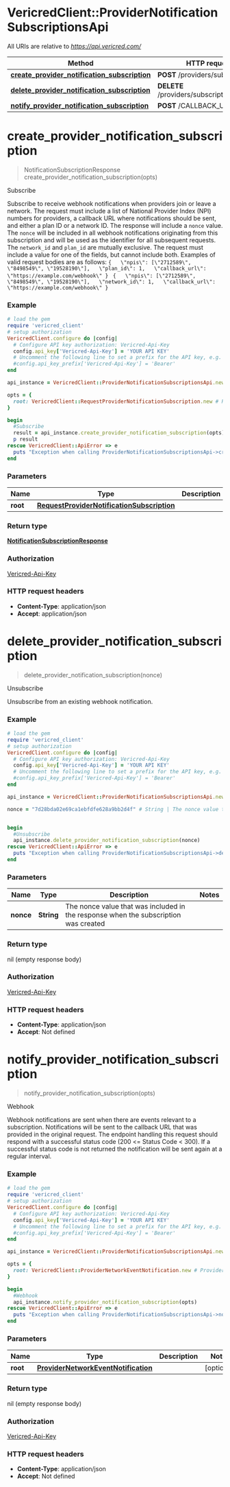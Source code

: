 # VericredClient::ProviderNotificationSubscriptionsApi

All URIs are relative to *https://api.vericred.com/*

Method | HTTP request | Description
------------- | ------------- | -------------
[**create_provider_notification_subscription**](ProviderNotificationSubscriptionsApi.md#create_provider_notification_subscription) | **POST** /providers/subscription | Subscribe
[**delete_provider_notification_subscription**](ProviderNotificationSubscriptionsApi.md#delete_provider_notification_subscription) | **DELETE** /providers/subscription/{nonce} | Unsubscribe
[**notify_provider_notification_subscription**](ProviderNotificationSubscriptionsApi.md#notify_provider_notification_subscription) | **POST** /CALLBACK_URL | Webhook


# **create_provider_notification_subscription**
> NotificationSubscriptionResponse create_provider_notification_subscription(opts)

Subscribe

Subscribe to receive webhook notifications when providers join or leave a network.  The request must include a list of National Provider Index (NPI) numbers for providers, a callback URL where notifications should be sent, and either a plan ID or a network ID. The response will include a `nonce` value. The `nonce` will be included in all webhook notifications originating from this subscription and will be used as the identifier for all subsequent requests.  The `network_id` and `plan_id` are mutually exclusive. The request must include a value for one of the fields, but cannot include both.  Examples of valid request bodies are as follows:  ``` {   \"npis\": [\"2712589\", \"8498549\", \"19528190\"],   \"plan_id\": 1,   \"callback_url\": \"https://example.com/webhook\" }  ```  ``` {   \"npis\": [\"2712589\", \"8498549\", \"19528190\"],   \"network_id\": 1,   \"callback_url\": \"https://example.com/webhook\" }  ```

### Example
```ruby
# load the gem
require 'vericred_client'
# setup authorization
VericredClient.configure do |config|
  # Configure API key authorization: Vericred-Api-Key
  config.api_key['Vericred-Api-Key'] = 'YOUR API KEY'
  # Uncomment the following line to set a prefix for the API key, e.g. 'Bearer' (defaults to nil)
  #config.api_key_prefix['Vericred-Api-Key'] = 'Bearer'
end

api_instance = VericredClient::ProviderNotificationSubscriptionsApi.new

opts = { 
  root: VericredClient::RequestProviderNotificationSubscription.new # RequestProviderNotificationSubscription | 
}

begin
  #Subscribe
  result = api_instance.create_provider_notification_subscription(opts)
  p result
rescue VericredClient::ApiError => e
  puts "Exception when calling ProviderNotificationSubscriptionsApi->create_provider_notification_subscription: #{e}"
end
```

### Parameters

Name | Type | Description  | Notes
------------- | ------------- | ------------- | -------------
 **root** | [**RequestProviderNotificationSubscription**](RequestProviderNotificationSubscription.md)|  | [optional] 

### Return type

[**NotificationSubscriptionResponse**](NotificationSubscriptionResponse.md)

### Authorization

[Vericred-Api-Key](../README.md#Vericred-Api-Key)

### HTTP request headers

 - **Content-Type**: application/json
 - **Accept**: application/json



# **delete_provider_notification_subscription**
> delete_provider_notification_subscription(nonce)

Unsubscribe

Unsubscribe from an existing webhook notification.

### Example
```ruby
# load the gem
require 'vericred_client'
# setup authorization
VericredClient.configure do |config|
  # Configure API key authorization: Vericred-Api-Key
  config.api_key['Vericred-Api-Key'] = 'YOUR API KEY'
  # Uncomment the following line to set a prefix for the API key, e.g. 'Bearer' (defaults to nil)
  #config.api_key_prefix['Vericred-Api-Key'] = 'Bearer'
end

api_instance = VericredClient::ProviderNotificationSubscriptionsApi.new

nonce = "7d28bda02e69ca1ebfdfe628a9bb2d4f" # String | The nonce value that was included in the response when the subscription was created


begin
  #Unsubscribe
  api_instance.delete_provider_notification_subscription(nonce)
rescue VericredClient::ApiError => e
  puts "Exception when calling ProviderNotificationSubscriptionsApi->delete_provider_notification_subscription: #{e}"
end
```

### Parameters

Name | Type | Description  | Notes
------------- | ------------- | ------------- | -------------
 **nonce** | **String**| The nonce value that was included in the response when the subscription was created | 

### Return type

nil (empty response body)

### Authorization

[Vericred-Api-Key](../README.md#Vericred-Api-Key)

### HTTP request headers

 - **Content-Type**: application/json
 - **Accept**: Not defined



# **notify_provider_notification_subscription**
> notify_provider_notification_subscription(opts)

Webhook

Webhook notifications are sent when there are events relevant to a subscription. Notifications will be sent to the callback URL that was provided in the original request.  The endpoint handling this request should respond with a successful status code (200 <= Status Code < 300). If a successful status code is not returned the notification will be sent again at a regular interval.

### Example
```ruby
# load the gem
require 'vericred_client'
# setup authorization
VericredClient.configure do |config|
  # Configure API key authorization: Vericred-Api-Key
  config.api_key['Vericred-Api-Key'] = 'YOUR API KEY'
  # Uncomment the following line to set a prefix for the API key, e.g. 'Bearer' (defaults to nil)
  #config.api_key_prefix['Vericred-Api-Key'] = 'Bearer'
end

api_instance = VericredClient::ProviderNotificationSubscriptionsApi.new

opts = { 
  root: VericredClient::ProviderNetworkEventNotification.new # ProviderNetworkEventNotification | 
}

begin
  #Webhook
  api_instance.notify_provider_notification_subscription(opts)
rescue VericredClient::ApiError => e
  puts "Exception when calling ProviderNotificationSubscriptionsApi->notify_provider_notification_subscription: #{e}"
end
```

### Parameters

Name | Type | Description  | Notes
------------- | ------------- | ------------- | -------------
 **root** | [**ProviderNetworkEventNotification**](ProviderNetworkEventNotification.md)|  | [optional] 

### Return type

nil (empty response body)

### Authorization

[Vericred-Api-Key](../README.md#Vericred-Api-Key)

### HTTP request headers

 - **Content-Type**: application/json
 - **Accept**: Not defined



